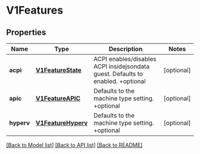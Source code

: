 # V1Features

## Properties
Name | Type | Description | Notes
------------ | ------------- | ------------- | -------------
**acpi** | [**V1FeatureState**](V1FeatureState.md) | ACPI enables/disables ACPI insidejsondata guest. Defaults to enabled. +optional | [optional] 
**apic** | [**V1FeatureAPIC**](V1FeatureAPIC.md) | Defaults to the machine type setting. +optional | [optional] 
**hyperv** | [**V1FeatureHyperv**](V1FeatureHyperv.md) | Defaults to the machine type setting. +optional | [optional] 

[[Back to Model list]](../README.md#documentation-for-models) [[Back to API list]](../README.md#documentation-for-api-endpoints) [[Back to README]](../README.md)


